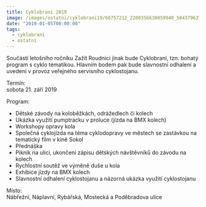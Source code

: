 ```yaml
---
title: Cyklobraní 2019
image: /images/ostatni/cyklobrani19/66757212_2200356630059940_5043796373065957376_n.jpg
date: "2019-01-05T00:00:00"
tags:
  - cyklobrani
  - ostatni
---
```

Součástí letošního ročníku Zažít Roudnici jinak bude Cyklobraní, tzn. bohatý program s cyklo tématikou. Hlavním bodem pak bude slavnostní odhalení a uvedení v provoz veřejného servisního cyklostojanu.

Termín:  
sobota 21. září 2019

Program:
- Dětské závody na koloběžkách, odrážedlech či kolech
- Ukázka využití pumptracku v proluce (jízda na BMX kolech)
- Workshopy opravy kola
- Společná cyklojízda na téma cyklodopravy ve městech se zastávkou na tematický film v kině Sokol
- Přednáška
- Piknik na ulici, ukončení zápisu dětských návštěvníků do závodu na kolech
- Rychlostní soutěž ve výměně duše u kola
- Exhibice jízdy na BMX kolech
- Slavnostní odhalení cyklostojanu a názorná ukázka využití cyklostojanu

Místo:  
Nábřežní, Náplavní, Rybářská, Mostecká a Poděbradova ulice
